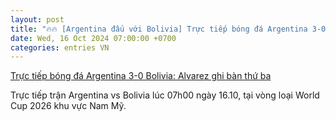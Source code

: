 ```yaml
---
layout: post
title: "🔥🔥 [Argentina đấu với Bolivia] Trực tiếp bóng đá Argentina 3-0 Bolivia: Alvarez ghi bàn thứ ba"
date: Wed, 16 Oct 2024 07:00:00 +0700
categories: entries VN
---
```

[Trực tiếp bóng đá Argentina 3-0 Bolivia: Alvarez ghi bàn thứ ba](https://laodong.vn/bong-da-quoc-te/truc-tiep-bong-da-argentina-3-0-bolivia-alvarez-ghi-ban-thu-ba-1408283.ldo)

Trực tiếp trận Argentina vs Bolivia lúc 07h00 ngày 16.10, tại vòng loại World Cup 2026 khu vực Nam Mỹ.

